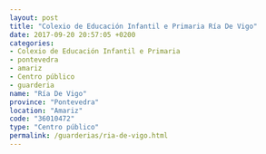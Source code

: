 ```yaml
---
layout: post
title: "Colexio de Educación Infantil e Primaria Ría De Vigo"
date: 2017-09-20 20:57:05 +0200
categories:
- Colexio de Educación Infantil e Primaria
- pontevedra
- amariz
- Centro público
- guarderia
name: "Ría De Vigo"
province: "Pontevedra"
location: "Amariz"
code: "36010472"
type: "Centro público"
permalink: /guarderias/ria-de-vigo.html
---
```

